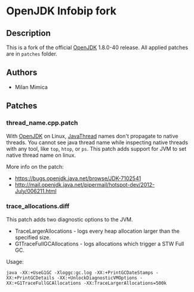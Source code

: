 # OpenJDK Infobip fork

## Description
This is a fork of the official [OpenJDK](http://openjdk.java.net/) 1.8.0-40 release. All applied patches are in `patches` folder.

## Authors
* Milan Mimica


## Patches
### thread_name.cpp.patch
With [OpenJDK](http://openjdk.java.net/) on Linux, [JavaThread](http://docs.oracle.com/javase/7/docs/api/java/lang/Thread.html) names don't propagate to native threads.
You cannot see java thread name while inspecting native threads with any tool, like `top`, `htop`, or `ps`. This patch adds support for JVM to set native thread name on linux.

More info on the patch:

* https://bugs.openjdk.java.net/browse/JDK-7102541
* http://mail.openjdk.java.net/pipermail/hotspot-dev/2012-July/006211.html


### trace_allocations.diff
This patch adds two diagnostic options to the JVM.

* TraceLargerAllocations - logs every heap allocation larger than the specified size.
* G1TraceFullGCAllocations - logs allocations which trigger a STW Full GC.

Usage:

`java -XX:+UseG1GC -Xloggc:gc.log -XX:+PrintGCDateStamps -XX:+PrintGCDetails -XX:+UnlockDiagnosticVMOptions -XX:+G1TraceFullGCAllocations -XX:TraceLargerAllocations=500k`
